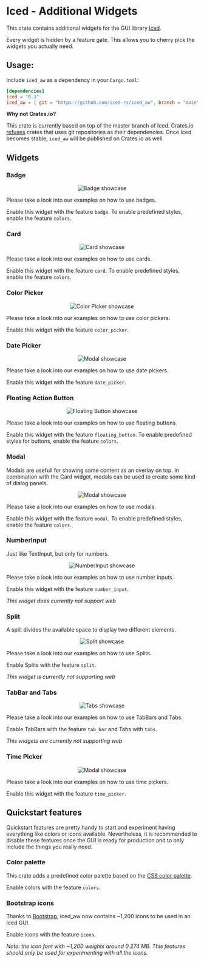 # Iced - Additional Widgets

This crate contains additional widgets for the GUI library [Iced](https://github.com/hecrj/iced).

Every widget is hidden by a feature gate. This allows you to cherry pick the widgets you actually need.

## Usage:

Include `iced_aw` as a dependency in your `Cargo.toml`:
```toml
[dependencies]
iced = "0.3"
iced_aw = { git = "https://github.com/iced-rs/iced_aw", branch = "main", default-features = false, features = [...] }
```

**Why not Crates.io?**

This crate is currently based on top of the master branch of Iced. Crates.io [refuses](https://doc.rust-lang.org/cargo/reference/specifying-dependencies.html#specifying-dependencies-from-git-repositories) crates that uses git repositories as their dependencies. Once Iced becomes stable, `iced_aw` will be published on Crates.io as well.

## Widgets


### Badge

<center>

![Badge showcase](./images/showcase/badge.png)

</center>

Please take a look into our examples on how to use badges.

Enable this widget with the feature `badge`.
To enable predefined styles, enable the feature `colors`.

### Card

<center>

![Card showcase](./images/showcase/card.png)

</center>


Please take a look into our examples on how to use cards.

Enable this widget with the feature `card`.
To enable predefined styles, enable the feature `colors`.

### Color Picker

<center>

![Color Picker showcase](./images/showcase/color_picker.png)

</center>

Please take a look into our examples on how to use color pickers.

Enable this widget with the feature `color_picker`.

### Date Picker

<center>

![Modal showcase](./images/showcase/date_picker.png)

</center>

Please take a look into our examples on how to use date pickers.

Enable this widget with the feature `date_picker`.

### Floating Action Button

<center>

![Floating Button showcase](./images/showcase/floating_button.png)

</center>

Please take a look into our examples on how to use floating buttons.

Enable this widget with the feature `floating_button`.
To enable predefined styles for buttons, enable the feature `colors`.

### Modal

Modals are usefull for showing some content as an overlay on top. In combination with the Card widget, modals can be used to create some kind of dialog panels.

<center>

![Modal showcase](./images/showcase/modal.png)

</center>


Please take a look into our examples on how to use modals.

Enable this widget with the feature `modal`.
To enable predefined styles, enable the feature `colors`.

### NumberInput

Just like TextInput, but only for numbers.

<center>

![NumberInput showcase](./images/showcase/number_input.png)

</center>

Please take a look into our examples on how to use number inputs.

Enable this widget with the feature `number_input`.

*This widget does currently not support web*

### Split

A split divides the available space to display two different elements.

<center>

![Split showcase](./images/showcase/split_example.gif)

</center>

Please take a look into our examples on how to use Splits.

Enable Splits with the feature `split`.

*This widget is currently not supporting web*

### TabBar and Tabs

<center>

![Tabs showcase](./images/showcase/tabs_example.gif)

</center>

Please take a look into our examples on how to use TabBars and Tabs.

Enable TabBars with the feature `tab_bar` and Tabs with `tabs`.

*This widgets are currently not supporting web*

### Time Picker

<center>

![Modal showcase](./images/showcase/time_picker.png)

</center>

Please take a look into our examples on how to use time pickers.

Enable this widget with the feature `time_picker`.



## Quickstart features

Quickstart features are pretty handy to start and experiment having everything like colors or icons available. Nevertheless, it is recommended to disable these features once the GUI is ready for production and to only include the things you really need.

### Color palette

This crate adds a predefined color palette based on the [CSS color palette](https://www.w3schools.com/cssref/css_colors.asp).

Enable colors with the feature `colors`.

### Bootstrap icons

Thanks to [Bootstrap](https://icons.getbootstrap.com), iced_aw now contains ~1,200 icons to be used in an Iced GUI.

Enable icons with the feature `icons`.

*Note: the icon font with ~1,200 weights around 0.274 MB. This features should only be used for experimenting with all the icons.*
